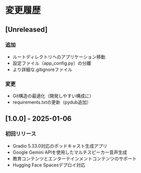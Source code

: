 # 変更履歴

## [Unreleased]
### 追加
- ルートディレクトリへのアプリケーション移動
- 設定ファイル（app_config.py）の分離
- より詳細な.gitignoreファイル

### 変更
- Git構造の最適化（開発しやすい構成に）
- requirements.txtの更新（pydub追加）

## [1.0.0] - 2025-01-06
### 初回リリース
- Gradio 5.33.0対応のポッドキャスト生成アプリ
- Google Gemini APIを使用したマルチスピーカー音声生成
- 教育コンテンツとエンターテインメントコンテンツのサポート
- Hugging Face Spacesデプロイ対応